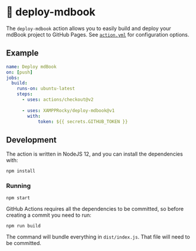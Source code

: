 # 📘 deploy-mdbook

The `deploy-mdbook` action allows you to easily build and deploy your mdBook project to GitHub
Pages. See [`action.yml`] for configuration options.

[`action.yml`]: ./action.yml

## Example
```yaml
name: Deploy mdBook
on: [push]
jobs:
  build:
    runs-on: ubuntu-latest
    steps:
      - uses: actions/checkout@v2
      
      - uses: XAMPPRocky/deploy-mdbook@v1
        with:
            token: ${{ secrets.GITHUB_TOKEN }}
```

## Development

The action is written in NodeJS 12, and you can install the dependencies with:

```
npm install
```

### Running

```
npm start
```

GitHub Actions requires all the dependencies to be committed, so before
creating a commit you need to run:

```
npm run build
```

The command will bundle everything in `dist/index.js`. That file will need to
be committed.
